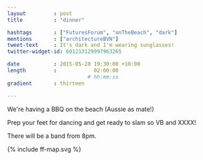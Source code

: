 ```yaml
---
layout         : post
title          : "dinner"

hashtags       : ["FuturesForum", "onTheBeach", "dark"]
mentions       : ["architectureBVN"]
tweet-text     : It's dark and I'm wearing sunglasses!
twitter-widget-id: 601213129997963265

date           : 2015-05-28 19:30:00 +10:00
length         :            02:00:00
                          # hh:mm:ss
gradient       : thirteen

---
```


We're having a BBQ on the beach (Aussie as mate!)

Prep your feet for dancing and get ready to slam so VB and XXXX!

There will be a band from 8pm.

<div class="the-map">{% include ff-map.svg %}</div>
